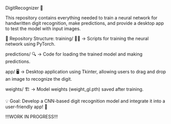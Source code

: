 DigitRecognizer 🎯

This repository contains everything needed to train a neural network for handwritten digit recognition, make predictions, and provide a desktop app to test the model with input images.

📁 Repository Structure:
training/ 🏋️‍♂️ → Scripts for training the neural network using PyTorch.

predictions/ 🔍 → Code for loading the trained model and making predictions.

app/ 🖥️ → Desktop application using Tkinter, allowing users to drag and drop an image to recognize the digit.

weights/ 🏗️ → Model weights (weight_gl.pth) saved after training.

💡 Goal: Develop a CNN-based digit recognition model and integrate it into a user-friendly app! 🚀


!!!WORK IN PROGRESS!!!

